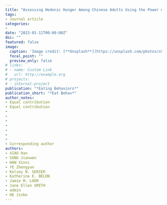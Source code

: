 ```yaml
---
title: "Assessing Hedonic Hunger Among Chinese Adults Using the Power of Food Scale: Psychometric properties and cross-cultural invariance and differences between China and the US"
tags:
- Journal article
categories:
- 
date: "2023-01-11T00:00:00Z"
doi: ""
featured: false
image:
  caption: 'Image credit: [**Unsplash**](https://unsplash.com/photos/s9CC2SKySJM)'
  focal_point: ""
  preview_only: false
# links:
# - name: Custom Link
#   url: http://example.org
# projects:
# - internal-project
publication: "*Eating Behaviors*"
publication_short: "*Eat Behav*"
author_notes:
- Equal contribution
- Equal contribution
-
-
-
-
-
-
-
- Corresponding author
authors:
- XIAO Han
- SONG Jianwen
- HAN Xinni
- YE Zhengyan
- Kelsey N. SERIER
- Katherine E. BELON
- Jamie M. LOOR
- Jane Ellen SMITH
- admin
- HE Jinbo
---
```


